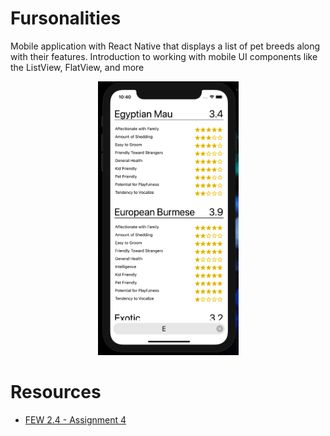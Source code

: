 # Fursonalities

Mobile application with React Native that displays a list of pet breeds along with their features.  Introduction to working with mobile UI components like the ListView, FlatView, and more

<div style="text-align:center" >
    <img src="assets/screenshot.png" width="225px">
</div>

# Resources
- [FEW 2.4 - Assignment 4](https://github.com/Make-School-Courses/FEW-2.4-Native-Development-with-JavaScript/blob/master/Assignments/Assignment-4-mobile-app.md)
